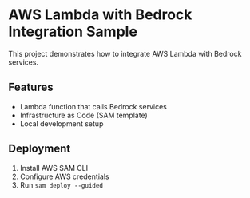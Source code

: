 # AWS Lambda with Bedrock Integration Sample

This project demonstrates how to integrate AWS Lambda with Bedrock services.

## Features
- Lambda function that calls Bedrock services
- Infrastructure as Code (SAM template)
- Local development setup

## Deployment
1. Install AWS SAM CLI
2. Configure AWS credentials
3. Run `sam deploy --guided`
